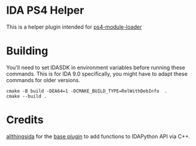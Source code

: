 # IDA PS4 Helper

This is a helper plugin intended for [ps4-module-loader](https://github.com/SocraticBliss/ps4_module_loader)

# Building

You'll need to set IDASDK in environment variables before running these commands. This is for IDA 9.0 specifically, you might have to adapt these commands for older versions.
```
cmake -B build -DEA64=1 -DCMAKE_BUILD_TYPE=RelWithDebInfo  .
cmake --build .
```

# Credits
[allthingsida](https://github.com/allthingsida/allthingsida/) for the [base plugin](https://github.com/allthingsida/allthingsida/) to add functions to IDAPython API via C++.
